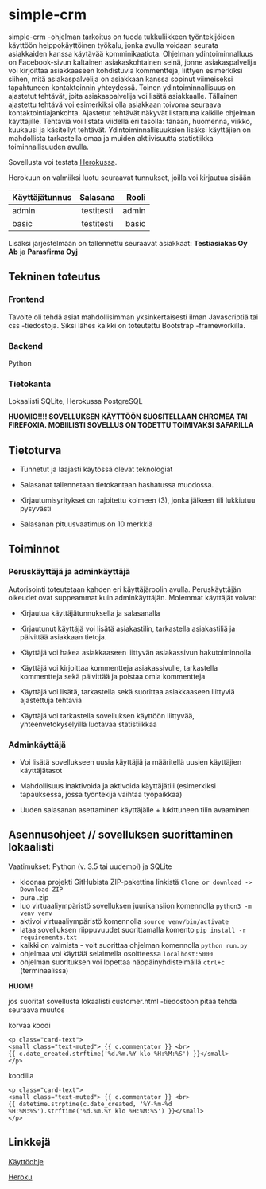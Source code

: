 # simple-crm

simple-crm -ohjelman tarkoitus on tuoda tukkuliikkeen työntekijöiden käyttöön helppokäyttöinen työkalu, jonka avulla voidaan seurata asiakkaiden kanssa käytävää komminikaatiota. Ohjelman ydintoiminnalluus on Facebook-sivun kaltainen asiakaskohtainen seinä, jonne asiakaspalvelija voi kirjoittaa asiakkaaseen kohdistuvia kommentteja, liittyen esimerkiksi siihen, mitä asiakaspalvelija on asiakkaan kanssa sopinut viimeiseksi tapahtuneen kontaktoinnin yhteydessä. Toinen ydintoiminnallisuus on ajastetut tehtävät, joita asiakaspalvelija voi lisätä asiakkaalle. Tällainen ajastettu tehtävä voi esimerkiksi olla asiakkaan toivoma seuraava kontaktointiajankohta. Ajastetut tehtävät näkyvät listattuna kaikille ohjelman käyttäjille. Tehtäviä voi listata viidellä eri tasolla: tänään, huomenna, viikko, kuukausi ja käsitellyt tehtävät. Ydintoiminnallisuuksien lisäksi käyttäjien on mahdollista tarkastella omaa ja muiden aktiivisuutta statistiikka toiminnallisuuden avulla.

Sovellusta voi testata [Herokussa](https://simplecrmapp.herokuapp.com/).

Herokuun on valmiiksi luotu seuraavat tunnukset, joilla voi kirjautua sisään

| Käyttäjätunnus| Salasana      | Rooli |
| ------------- |:-------------:| -----:|
| admin         | testitesti    | admin |
| basic         | testitesti    | basic |   

Lisäksi järjestelmään on tallennettu seuraavat asiakkaat: **Testiasiakas Oy Ab** ja **Parasfirma Oyj**


## Tekninen toteutus

### Frontend

Tavoite oli tehdä asiat mahdollisimman yksinkertaisesti ilman Javascriptiä tai css -tiedostoja. Siksi lähes kaikki on toteutettu Bootstrap -frameworkilla.

### Backend

Python

### Tietokanta

Lokaalisti SQLite, Herokussa PostgreSQL

**HUOMIO!!!! SOVELLUKSEN KÄYTTÖÖN SUOSITELLAAN CHROMEA TAI FIREFOXIA. MOBIILISTI SOVELLUS ON TODETTU TOIMIVAKSI SAFARILLA**


## Tietoturva

- Tunnetut ja laajasti käytössä olevat teknologiat

- Salasanat tallennetaan tietokantaan hashatussa muodossa. 

- Kirjautumisyritykset on rajoitettu kolmeen (3), jonka jälkeen tili lukkiutuu pysyvästi

- Salasanan pituusvaatimus on 10 merkkiä



## Toiminnot

### Peruskäyttäjä ja adminkäyttäjä

Autorisointi toteutetaan kahden eri käyttäjäroolin avulla. Peruskäyttäjän oikeudet ovat suppeammat kuin adminkäyttäjän. Molemmat käyttäjät voivat:

- Kirjautua käyttäjätunnuksella ja salasanalla

- Kirjautunut käyttäjä voi lisätä asiakastilin, tarkastella asiakastiliä ja päivittää asiakkaan tietoja.

- Käyttäjä voi hakea asiakkaaseen liittyvän asiakassivun hakutoiminnolla

- Käyttäjä voi kirjoittaa kommentteja asiakassivulle, tarkastella kommentteja sekä päivittää ja poistaa omia kommentteja

- Käyttäjä voi lisätä, tarkastella sekä suorittaa asiakkaaseen liittyviä ajastettuja tehtäviä

- Käyttäjä voi tarkastella sovelluksen käyttöön liittyvää, yhteenvetokyselyillä luotavaa statistiikkaa

### Adminkäyttäjä

- Voi lisätä sovellukseen uusia käyttäjiä ja määritellä uusien käyttäjien käyttäjätasot

- Mahdollisuus inaktivoida ja aktivoida käyttäjätili (esimerkiksi tapauksessa, jossa työntekijä vaihtaa työpaikkaa)

- Uuden salasanan asettaminen käyttäjälle + lukittuneen tilin avaaminen



## Asennusohjeet // sovelluksen suorittaminen lokaalisti

Vaatimukset: Python (v. 3.5 tai uudempi) ja SQLite

- kloonaa projekti GitHubista ZIP-pakettina linkistä `Clone or download -> Download ZIP`
- pura .zip
- luo virtuaaliympäristö sovelluksen juurikansiion komennolla `python3 -m venv venv`
- aktivoi virtuaaliympäristö komennolla `source venv/bin/activate`
- lataa sovelluksen riippuvuudet suorittamalla komento `pip install -r requirements.txt`
- kaikki on valmista - voit suorittaa ohjelman komennolla `python run.py`
- ohjelmaa voi käyttää selaimella osoitteessa `localhost:5000`
- ohjelman suorituksen voi lopettaa näppäinyhdistelmällä `ctrl+c` (terminaalissa)

**HUOM!**

jos suoritat sovellusta lokaalisti customer.html -tiedostoon pitää tehdä seuraava muutos

korvaa koodi

    <p class="card-text">
    <small class="text-muted"> {{ c.commentator }} <br> 
    {{ c.date_created.strftime('%d.%m.%Y klo %H:%M:%S') }}</small>
    </p> 

koodilla

    <p class="card-text">
    <small class="text-muted"> {{ c.commentator }} <br>
    {{ datetime.strptime(c.date_created, '%Y-%m-%d %H:%M:%S').strftime('%d.%m.%Y klo %H:%M:%S') }}</small>
    </p> 



## Linkkejä

[Käyttöohje](https://github.com/juusotaneli/simple-crm/blob/master/documentation/k%C3%A4ytt%C3%B6ohje.md)

[Heroku](https://simplecrmapp.herokuapp.com/)




